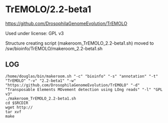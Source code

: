 TrEMOLO/2.2-beta1
========================

<https://github.com/DrosophilaGenomeEvolution/TrEMOLO>

Used under license:
GPL v3


Structure creating script (makeroom_TrEMOLO_2.2-beta1.sh) moved to /sw/bioinfo/TrEMOLO/makeroom_2.2-beta1.sh

LOG
---

    /home/douglas/bin/makeroom.sh "-c" "bioinfo" "-s" "annotation" "-t" "TrEMOLO" "-v" "2.2-beta1" "-w" "https://github.com/DrosophilaGenomeEvolution/TrEMOLO" "-d" "Transposable Elements MOvement detection using LOng reads" "-l" "GPL v3"
    ./makeroom_TrEMOLO_2.2-beta1.sh
    cd $SRCDIR
    wget http://
    tar xvf 
    make


